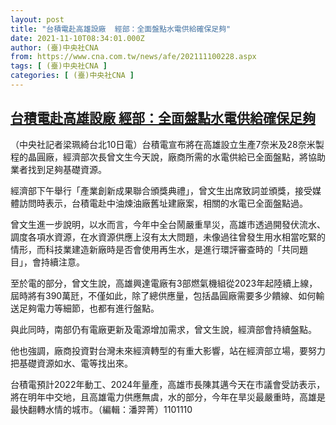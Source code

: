 ```yaml
---
layout: post
title: "台積電赴高雄設廠  經部：全面盤點水電供給確保足夠"
date: 2021-11-10T08:34:01.000Z
author: (臺)中央社CNA
from: https://www.cna.com.tw/news/afe/202111100228.aspx
tags: [ (臺)中央社CNA ]
categories: [ (臺)中央社CNA ]
---
```

<!--1636533241000-->
[台積電赴高雄設廠  經部：全面盤點水電供給確保足夠](https://www.cna.com.tw/news/afe/202111100228.aspx)
------

<div>
<div></div><div><p>（中央社記者梁珮綺台北10日電）台積電宣布將在高雄設立生產7奈米及28奈米製程的晶圓廠，經濟部次長曾文生今天說，廠商所需的水電供給已全面盤點，將協助業者找到足夠基礎資源。</p><p>經濟部下午舉行「產業創新成果聯合頒獎典禮」，曾文生出席致詞並頒獎，接受媒體訪問時表示，台積電赴中油煉油廠舊址建廠案，相關的水電已全面盤點過。</p><p>曾文生進一步說明，以水而言，今年中全台鬧嚴重旱災，高雄市透過開發伏流水、調度各項水資源，在水資源供應上沒有太大問題，未像過往曾發生用水相當吃緊的情形，而科技業建造新廠時是否會使用再生水，是進行環評審查時的「共同題目」，會持續注意。</p><p>至於電的部分，曾文生說，高雄興達電廠有3部燃氣機組從2023年起陸續上線，屆時將有390萬瓩，不僅如此，除了總供應量，包括晶圓廠需要多少饋線、如何輸送足夠電力等細節，也都有進行盤點。</p><p>與此同時，南部仍有電廠更新及電源增加需求，曾文生說，經濟部會持續盤點。</p><p>他也強調，廠商投資對台灣未來經濟轉型的有重大影響，站在經濟部立場，要努力把基礎資源如水、電等找出來。</p><p>台積電預計2022年動工、2024年量產，高雄市長陳其邁今天在市議會受訪表示，將在明年中交地，且高雄電力供應無虞，水的部分，今年在旱災最嚴重時，高雄是最快翻轉水情的城市。（編輯：潘羿菁）1101110</p></div>
</div>
